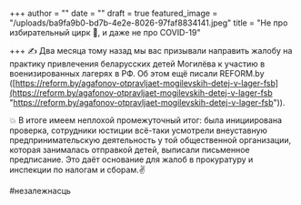 +++
author = ""
date = ""
draft = true
featured_image = "/uploads/ba9fa9b0-bd7b-4e2e-8026-97faf8834141.jpeg"
title = "Не про избирательный цирк 🤥, и даже не про COVID-19"

+++
✍️ Два месяца тому назад мы вас призывали направить жалобу на практику привлечения беларусских детей Могилёва к участию в военизированных лагерях в РФ. Об этом ещё писали REFORM.by ([https://reform.by/agafonov-otpravljaet-mogilevskih-detej-v-lager-fsb](https://reform.by/agafonov-otpravljaet-mogilevskih-detej-v-lager-fsb "https://reform.by/agafonov-otpravljaet-mogilevskih-detej-v-lager-fsb")). 

💥 В итоге имеем неплохой промежуточный итог: была инициирована проверка, сотрудники юстиции всё-таки усмотрели внеуставную предпринимательскую деятельность у той общественной организации, которая занималась отправкой детей, выписали письменное предписание. Это даёт основание для жалоб в прокуратуру и инспекции по налогам и сборам.✌️

\#незалежнасць
